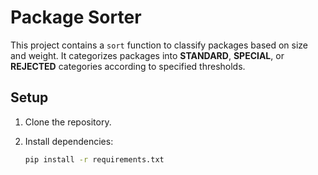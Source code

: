 # Package Sorter

This project contains a `sort` function to classify packages based on size and weight. It categorizes packages into **STANDARD**, **SPECIAL**, or **REJECTED** categories according to specified thresholds.

## Setup

1. Clone the repository.
2. Install dependencies:

   ```bash
   pip install -r requirements.txt
